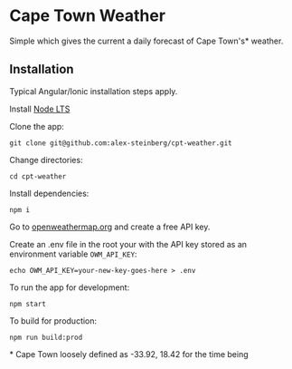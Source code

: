 # Cape Town Weather

Simple which gives the current a daily forecast of Cape Town's\* weather.

## Installation

Typical Angular/Ionic installation steps apply.

Install [Node LTS](https://nodejs.org/en/)

Clone the app:

    git clone git@github.com:alex-steinberg/cpt-weather.git

Change directories:

    cd cpt-weather

Install dependencies:

    npm i
    
Go to [openweathermap.org](https://openweathermap.org/) and create a free API key.

Create an .env file in the root your with the API key stored as an environment variable `OWM_API_KEY`:

    echo OWM_API_KEY=your-new-key-goes-here > .env
    
To run the app for development: 

    npm start
    
To build for production:

    npm run build:prod 



\* Cape Town loosely defined as -33.92, 18.42 for the time being
